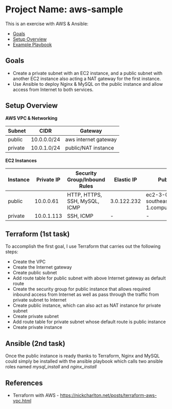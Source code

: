 Project Name: aws-sample
=========

This is an exercise with AWS & Ansible:

  - [Goals](#goals)
  - [Setup Overview](#setup-overview)
  - [Example Playbook](#example-playbook)

Goals
------------

- Create a private subnet with an EC2 instance, and a public subnet with another EC2 instance also acting a NAT gateway for the first instance.
- Use Ansible to deploy Nginx & MySQL on the public instance and allow access from Internet to both services.

Setup Overview
--------------

**AWS VPC & Networking**

| Subnet  | CIDR        | Gateway              |
|---------|-------------|----------------------|
| public  | 10.0.0.0/24 | aws internet gateway |
| private | 10.0.1.0/24 | public/NAT instance  |

**EC2 Instances**

| Instance | Private IP | Security Group/Inbound Rules  | Elastic IP  | Public DNS Name                                      |
|----------|------------|-------------------------------|-------------|------------------------------------------------------|
| public   | 10.0.0.61  | HTTP, HTTPS, SSH, MySQL, ICMP | 3.0.122.232 | ec2-3-0-122-232.ap-southeast-1.compute.amazonaws.com |
| private  | 10.0.1.113 | SSH, ICMP                     | -           | -                                                    |

Terraform (1st task)
----------------

To accomplish the first goal, I use Terraform that carries out the following steps:

- Create the VPC
- Create the Internet gateway
- Create public subnet
- Add route table for public subnet with above Internet gateway as default route
- Create the security group for public instance that allows required inbound access from Internet as well as pass through the traffic from private subnet to Internet
- Create public instance, which can also act as NAT instance for private subnet
- Create private subnet
- Add route table for private subnet whose default route is public instance
- Create private instance

Ansible (2nd task)
----------------

Once the public instance is ready thanks to Terraform, Nginx and MySQL could simply be installed with the ansible playbook which calls two ansible roles named *mysql_install* and *nginx_install*

References
----------------

- Terraform with AWS - <https://nickcharlton.net/posts/terraform-aws-vpc.html>
